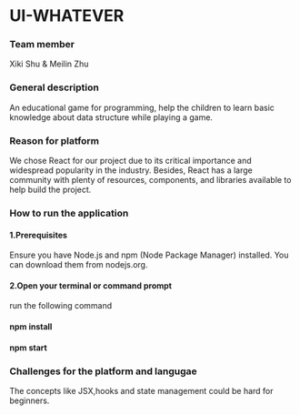 # UI-WHATEVER

### Team member
Xiki Shu & Meilin Zhu

### General description
 An educational game for programming, help the children to learn basic knowledge about data structure while playing a game.

### Reason for platform
 We chose React for our project due to its critical importance and widespread popularity in the industry. Besides, React has a large community with plenty of resources, components, and libraries available to help build the project.

### How to run the application

#### 1.Prerequisites

Ensure you have Node.js and npm (Node Package Manager) installed. You can download them from nodejs.org.


#### 2.Open your terminal or command prompt

run the following command

 #### npm install 

 #### npm start

### Challenges for the platform and langugae
 The concepts like JSX,hooks and state management could be hard for beginners.
